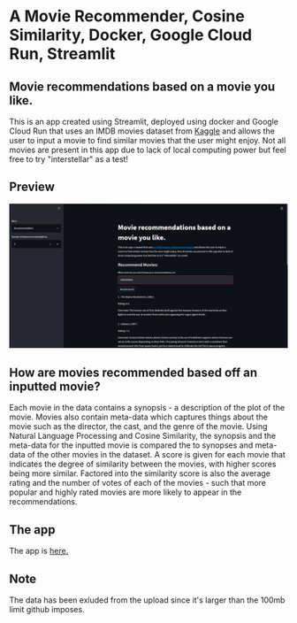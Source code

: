 # A Movie Recommender, Cosine Similarity, Docker, Google Cloud Run, Streamlit

## Movie recommendations based on a movie you like.

This is an app created using Streamlit, deployed using docker and Google Cloud Run that uses an IMDB movies dataset from [Kaggle](https://www.kaggle.com/rounakbanik/the-movies-dataset) and allows the user to input a movie to find similar movies that the user might enjoy. Not all movies are present in this app due to lack of local computing power but feel free to try "interstellar" as a test!

## Preview

![Preview of the app, where the user searched for the movie "interstellar".](preview.PNG)

## How are movies recommended based off an inputted movie?
Each movie in the data contains a synopsis - a description of the plot of the movie. Movies also contain meta-data which captures things about the movie such as the director, the cast, and the genre of the movie. Using Natural Language Processing and Cosine Similarity, the synopsis and the meta-data for the inputted movie is compared the to synopses and meta-data of the other movies in the dataset. A score is given for each movie that indicates the degree of similarity between the movies, with higher scores being more similar. Factored into the similarity score is also the average rating and the number of votes of each of the movies - such that more popular and highly rated movies are more likely to appear in the recommendations.

## The app
The app is [here.](https://moviereco-gdkfo3moia-ew.a.run.app/)

## Note

The data has been exluded from the upload since it's larger than the 100mb limit github imposes.
